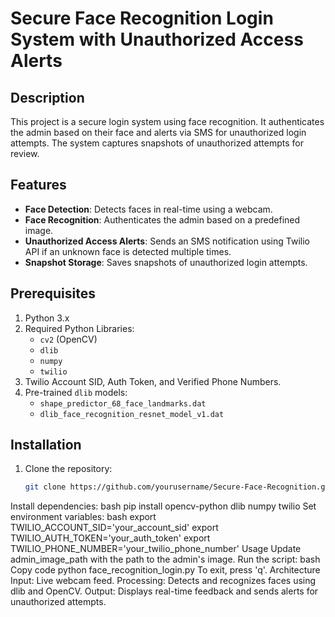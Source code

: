 # Secure Face Recognition Login System with Unauthorized Access Alerts

## Description
This project is a secure login system using face recognition. It authenticates the admin based on their face and alerts via SMS for unauthorized login attempts. The system captures snapshots of unauthorized attempts for review.

## Features
- **Face Detection**: Detects faces in real-time using a webcam.
- **Face Recognition**: Authenticates the admin based on a predefined image.
- **Unauthorized Access Alerts**: Sends an SMS notification using Twilio API if an unknown face is detected multiple times.
- **Snapshot Storage**: Saves snapshots of unauthorized login attempts.

## Prerequisites
1. Python 3.x
2. Required Python Libraries:
   - `cv2` (OpenCV)
   - `dlib`
   - `numpy`
   - `twilio`
3. Twilio Account SID, Auth Token, and Verified Phone Numbers.
4. Pre-trained `dlib` models:
   - `shape_predictor_68_face_landmarks.dat`
   - `dlib_face_recognition_resnet_model_v1.dat`

## Installation
1. Clone the repository:
   ```bash
   git clone https://github.com/yourusername/Secure-Face-Recognition.git
Install dependencies:
bash
pip install opencv-python dlib numpy twilio
Set environment variables:
bash
export TWILIO_ACCOUNT_SID='your_account_sid'
export TWILIO_AUTH_TOKEN='your_auth_token'
export TWILIO_PHONE_NUMBER='your_twilio_phone_number'
Usage
Update admin_image_path with the path to the admin's image.
Run the script:
bash
Copy code
python face_recognition_login.py
To exit, press 'q'.
Architecture
Input: Live webcam feed.
Processing: Detects and recognizes faces using dlib and OpenCV.
Output: Displays real-time feedback and sends alerts for unauthorized attempts.
